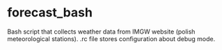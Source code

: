 # forecast_bash
Bash script that collects weather data from IMGW website (polish meteorological stations).
.rc file stores configuration about debug mode.

